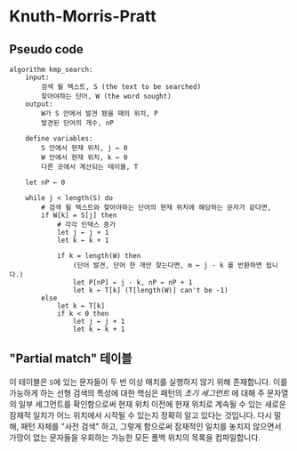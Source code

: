 # Knuth-Morris-Pratt

## Pseudo code

```
algorithm kmp_search:
    input:
        검색 될 텍스트, S (the text to be searched)
        찾아야하는 단어, W (the word sought)
    output:
        W가 S 안에서 발견 됐을 때의 위치, P
        발견된 단어의 개수, nP

    define variables:
        S 안에서 현재 위치, j ← 0
        W 안에서 현재 위치, k ← 0
        다른 곳에서 계산되는 테이블, T

    let nP ← 0

    while j < length(S) do
        # 검색 될 텍스트와 찾아야하는 단어의 현재 위치에 해당하는 문자가 같다면,
        if W[k] = S[j] then
            # 각각 인덱스 증가
            let j ← j + 1
            let k ← k + 1

            if k = length(W) then
                (단어 발견, 단어 한 개만 찾는다면, m ← j - k 를 반환하면 됩니다.)
                let P[nP] ← j - k, nP ← nP + 1
                let k ← T[k] (T[length(W)] can't be -1)
        else
            let k ← T[k]
            if k < 0 then
                let j ← j + 1
                let k ← k + 1
```

## "Partial match" 테이블

이 테이블은 `S`에 있는 문자들이 두 번 이상 매치를 실행하지 않기 위해 존재합니다.
이를 가능하게 하는 선형 검색의 특성에 대한 핵심은 패턴의 _초기 세그먼트_ 에 대해 주 문자열의 일부 세그먼트를 확인함으로써 현재 위치 이전에 현재 위치로 계속될 수 있는 새로운 잠재적 일치가 어느 위치에서 시작될 수 있는지 정확히 알고 있다는 것입니다. 다시 말해, 패턴 자체를 "사전 검색" 하고, 그렇게 함으로써 잠재적인 일치를 놓치지
않으면서 가망이 없는 문자들을 우회하는 가능한 모든 폴백 위치의 목록을 컴파일합니다.